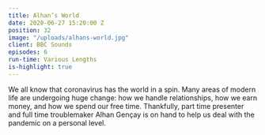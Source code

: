 ```yaml
---
title: Alhan’s World
date: 2020-06-27 15:20:00 Z
position: 32
image: "/uploads/alhans-world.jpg"
client: BBC Sounds
episodes: 6
run-time: Various Lengths
is-highlight: true
---
```


We all know that coronavirus has the world in a spin. Many areas of modern life are undergoing huge change: how we handle relationships, how we earn money, and how we spend our free time. Thankfully, part time presenter and full time troublemaker Alhan Gençay is on hand to help us deal with the pandemic on a personal level.